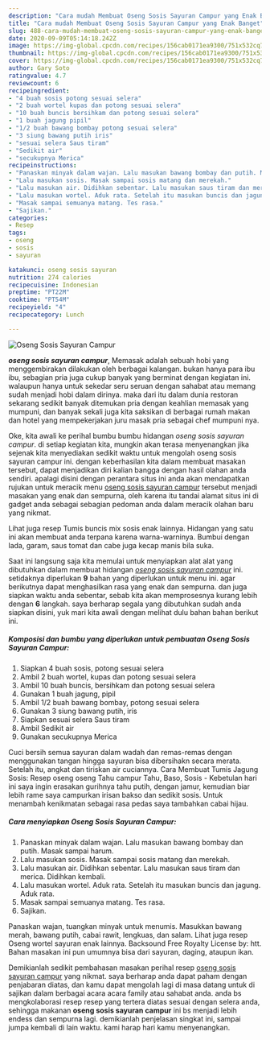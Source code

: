 ```yaml
---
description: "Cara mudah Membuat Oseng Sosis Sayuran Campur yang Enak Banget"
title: "Cara mudah Membuat Oseng Sosis Sayuran Campur yang Enak Banget"
slug: 488-cara-mudah-membuat-oseng-sosis-sayuran-campur-yang-enak-banget
date: 2020-09-09T05:14:18.242Z
image: https://img-global.cpcdn.com/recipes/156cab0171ea9300/751x532cq70/oseng-sosis-sayuran-campur-foto-resep-utama.jpg
thumbnail: https://img-global.cpcdn.com/recipes/156cab0171ea9300/751x532cq70/oseng-sosis-sayuran-campur-foto-resep-utama.jpg
cover: https://img-global.cpcdn.com/recipes/156cab0171ea9300/751x532cq70/oseng-sosis-sayuran-campur-foto-resep-utama.jpg
author: Gary Soto
ratingvalue: 4.7
reviewcount: 6
recipeingredient:
- "4 buah sosis potong sesuai selera"
- "2 buah wortel kupas dan potong sesuai selera"
- "10 buah buncis bersihkam dan potong sesuai selera"
- "1 buah jagung pipil"
- "1/2 buah bawang bombay potong sesuai selera"
- "3 siung bawang putih iris"
- "sesuai selera Saus tiram"
- "Sedikit air"
- "secukupnya Merica"
recipeinstructions:
- "Panaskan minyak dalam wajan. Lalu masukan bawang bombay dan putih. Masak sampai harum."
- "Lalu masukan sosis. Masak sampai sosis matang dan merekah."
- "Lalu masukan air. Didihkan sebentar. Lalu masukan saus tiram dan merica. Didihkan kembali."
- "Lalu masukan wortel. Aduk rata. Setelah itu masukan buncis dan jagung. Aduk rata."
- "Masak sampai semuanya matang. Tes rasa."
- "Sajikan."
categories:
- Resep
tags:
- oseng
- sosis
- sayuran

katakunci: oseng sosis sayuran 
nutrition: 274 calories
recipecuisine: Indonesian
preptime: "PT22M"
cooktime: "PT54M"
recipeyield: "4"
recipecategory: Lunch

---
```



![Oseng Sosis Sayuran Campur](https://img-global.cpcdn.com/recipes/156cab0171ea9300/751x532cq70/oseng-sosis-sayuran-campur-foto-resep-utama.jpg)

<b><i>oseng sosis sayuran campur</i></b>, Memasak adalah sebuah hobi yang menggembirakan dilakukan oleh berbagai kalangan. bukan hanya para ibu ibu, sebagian pria juga cukup banyak yang berminat dengan kegiatan ini. walaupun hanya untuk sekedar seru seruan dengan sahabat atau memang sudah menjadi hobi dalam dirinya. maka dari itu dalam dunia restoran sekarang sedikit banyak ditemukan pria dengan keahlian memasak yang mumpuni, dan banyak sekali juga kita saksikan di berbagai rumah makan dan hotel yang mempekerjakan juru masak pria sebagai chef mumpuni nya.

Oke, kita awali ke perihal bumbu bumbu hidangan <i>oseng sosis sayuran campur</i>. di setiap kegiatan kita, mungkin akan terasa menyenangkan jika sejenak kita menyediakan sedikit waktu untuk mengolah oseng sosis sayuran campur ini. dengan keberhasilan kita dalam membuat masakan tersebut, dapat menjadikan diri kalian bangga dengan hasil olahan anda sendiri. apalagi disini dengan perantara situs ini anda akan mendapatkan rujukan untuk meracik menu <u>oseng sosis sayuran campur</u> tersebut menjadi masakan yang enak dan sempurna, oleh karena itu tandai alamat situs ini di gadget anda sebagai sebagian pedoman anda dalam meracik olahan baru yang nikmat.

Lihat juga resep Tumis buncis mix sosis enak lainnya. Hidangan yang satu ini akan membuat anda terpana karena warna-warninya. Bumbui dengan lada, garam, saus tomat dan cabe juga kecap manis bila suka.


Saat ini langsung saja kita memulai untuk menyiapkan alat alat yang dibutuhkan dalam membuat hidangan <u><i>oseng sosis sayuran campur</i></u> ini. setidaknya diperlukan <b>9</b> bahan yang diperlukan untuk menu ini. agar berikutnya dapat menghasilkan rasa yang enak dan sempurna. dan juga siapkan waktu anda sebentar, sebab kita akan memprosesnya kurang lebih dengan <b>6</b> langkah. saya berharap segala yang dibutuhkan sudah anda siapkan disini, yuk mari kita awali dengan melihat dulu bahan bahan berikut ini.

<!--inarticleads1-->

##### Komposisi dan bumbu yang diperlukan untuk pembuatan Oseng Sosis Sayuran Campur:

1. Siapkan 4 buah sosis, potong sesuai selera
1. Ambil 2 buah wortel, kupas dan potong sesuai selera
1. Ambil 10 buah buncis, bersihkam dan potong sesuai selera
1. Gunakan 1 buah jagung, pipil
1. Ambil 1/2 buah bawang bombay, potong sesuai selera
1. Gunakan 3 siung bawang putih, iris
1. Siapkan sesuai selera Saus tiram
1. Ambil Sedikit air
1. Gunakan secukupnya Merica


Cuci bersih semua sayuran dalam wadah dan remas-remas dengan menggunakan tangan hingga sayuran bisa dibersihakn secara merata. Setelah itu, angkat dan tiriskan air cuciannya. Cara Membuat Tumis Jagung Sosis: Resep oseng oseng Tahu campur Tahu, Baso, Sosis - Kebetulan hari ini saya ingin erasakan gurihnya tahu putih, dengan jamur, kemudian biar lebih rame saya campurkan irisan bakso dan sedikit sosis. Untuk menambah kenikmatan sebagai rasa pedas saya tambahkan cabai hijau. 

<!--inarticleads2-->

##### Cara menyiapkan Oseng Sosis Sayuran Campur:

1. Panaskan minyak dalam wajan. Lalu masukan bawang bombay dan putih. Masak sampai harum.
1. Lalu masukan sosis. Masak sampai sosis matang dan merekah.
1. Lalu masukan air. Didihkan sebentar. Lalu masukan saus tiram dan merica. Didihkan kembali.
1. Lalu masukan wortel. Aduk rata. Setelah itu masukan buncis dan jagung. Aduk rata.
1. Masak sampai semuanya matang. Tes rasa.
1. Sajikan.


Panaskan wajan, tuangkan minyak untuk menumis. Masukkan bawang merah, bawang putih, cabai rawit, lengkuas, dan salam. Lihat juga resep Oseng wortel sayuran enak lainnya. Backsound Free Royalty License by: htt. Bahan masakan ini pun umumnya bisa dari sayuran, daging, ataupun ikan. 

Demikianlah sedikit pembahasan masakan perihal resep <u>oseng sosis sayuran campur</u> yang nikmat. saya berharap anda dapat paham dengan penjabaran diatas, dan kamu dapat mengolah lagi di masa datang untuk di sajikan dalam berbagai acara acara family atau sahabat anda. anda bs mengkolaborasi resep resep yang tertera diatas sesuai dengan selera anda, sehingga makanan <b>oseng sosis sayuran campur</b> ini bs menjadi lebih endess dan sempurna lagi. demikianlah penjelasan singkat ini, sampai jumpa kembali di lain waktu. kami harap hari kamu menyenangkan.

